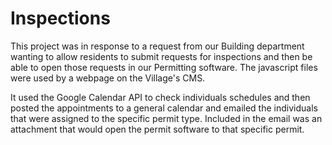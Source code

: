 # Inspections

This project was in response to a request from our Building department wanting to allow residents to submit requests for inspections and then be able to open those requests in our Permitting software. The javascript files were used by a webpage on the Village's CMS.

It used the Google Calendar API to check individuals schedules and then posted the appointments to a general calendar and emailed the individuals that were assigned to the specific permit type. Included in the email was an attachment that would open the permit software to that specific permit.